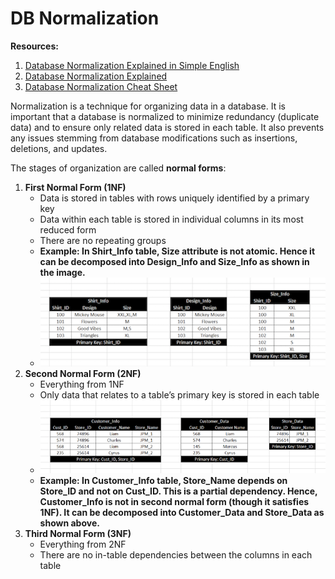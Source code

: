# DB Normalization

**Resources:**

1. [Database Normalization Explained in Simple English](https://www.essentialsql.com/get-ready-to-learn-sql-database-normalization-explained-in-simple-english/)
2. [Database Normalization Explained](https://towardsdatascience.com/database-normalization-explained-53e60a494495)
3. [Database Normalization Cheat Sheet](https://medium.com/@athishakaliannan/database-normalization-cheat-sheet-873964ab8cd2)

Normalization is a technique for organizing data in a database. It is important that a database is normalized to minimize redundancy (duplicate data) and to ensure only related data is stored in each table. It also prevents any issues stemming from database modifications such as insertions, deletions, and updates.  

The stages of organization are called **normal forms**:

1. **First Normal Form (1NF)**
    - Data is stored in tables with rows uniquely identified by a primary key
    - Data within each table is stored in individual columns in its most reduced form
    - There are no repeating groups
    - **Example: In Shirt_Info table, Size attribute is not atomic. Hence it can be decomposed into Design_Info and Size_Info as shown in the image.**
    - ![1NF](1NF.png)
2. **Second Normal Form (2NF)**
    - Everything from 1NF
    - Only data that relates to a table’s primary key is stored in each table
    - ![2NF](2NF.png)
    - **Example: In Customer_Info table, Store_Name depends on Store_ID and not on Cust_ID. This is a partial dependency. Hence, Customer_Info is not in second normal form (though it satisfies 1NF). It can be decomposed into Customer_Data and Store_Data as shown above.**
3. **Third Normal Form (3NF)**
    - Everything from 2NF
    - There are no in-table dependencies between the columns in each table